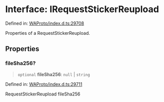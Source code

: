 # Interface: IRequestStickerReupload

Defined in: [WAProto/index.d.ts:29708](https://github.com/Fokusdotid/bail/blob/cf6cc85134e12081bc635cea02cc0eee74033a81/WAProto/index.d.ts#L29708)

Properties of a RequestStickerReupload.

## Properties

### fileSha256?

> `optional` **fileSha256**: `null` \| `string`

Defined in: [WAProto/index.d.ts:29711](https://github.com/Fokusdotid/bail/blob/cf6cc85134e12081bc635cea02cc0eee74033a81/WAProto/index.d.ts#L29711)

RequestStickerReupload fileSha256
